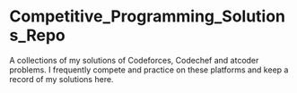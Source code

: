 # Competitive_Programming_Solutions_Repo
A collections of my solutions of Codeforces, Codechef and atcoder problems. I frequently compete and practice on these platforms and keep a record of my solutions here.
